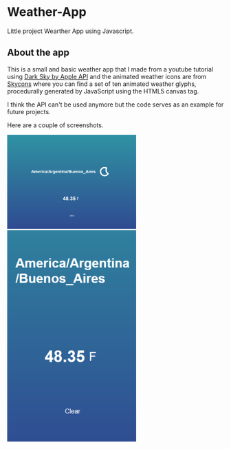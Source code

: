 # Weather-App

Little project Wearther App using Javascript.

## About the app 
This is a small and basic weather app that I made from a youtube tutorial using <a href="https://darksky.net/forecast">Dark Sky by Apple API</a> and the animated weather icons are from 
<a href="https://darkskyapp.github.io/skycons/">Skycons</a> where you can find a set of ten animated weather glyphs, procedurally generated by JavaScript using the HTML5 canvas tag.

I think the API can't be used anymore but the code serves as an example for future projects.

Here are a couple of screenshots.

<img src="screenshots/screenshot.png" width="300">

<img src="screenshots/Screenshot2.png" width="300">

